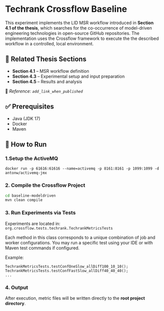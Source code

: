 # Techrank Crossflow Baseline
This experiment implements the LID MSR workflow introduced in **Section 4.1 of the thesis**, which searches for the co-occurrence of model-driven engineering technologies in open-source GitHub repositories. The implementation uses the Crossflow framework to execute the the described workflow in a controlled, local environment.

## 📘 Related Thesis Sections

- **Section 4.1** – MSR workflow definition
- **Section 4.3** – Experimental setup and input preparation
- **Section 4.5** – Results and analysis

📎 *Reference: `add_link_when_published`*

## ✅ Prerequisites

- Java (JDK 17)
- Docker
- Maven

## 🚀 How to Run
### 1.Setup the ActiveMQ
```
docker run -p 61616:61616 --name=activemq -p 8161:8161 -p 1099:1099 -d antonw/activemq-jmx
```

### 2. Compile the Crossflow Project
```bash
cd baseline-modeldriven
mvn clean compile
```

### 3. Run Experiments via Tests
Experiments are located in:
```org.crossflow.tests.techrank.TechrankMetricsTests```


Each method in this class corresponds to a unique combination of job and worker configurations. You may run a specific test using your IDE or with Maven test commands if configured.

Example:
```
TechrankMetricsTests.testConfOneSlow_allDiff100_10_10();
TechrankMetricsTests.testConfFastSlow_allDiff40_40_40();
...
```
### 4. Output
After execution, metric files will be written directly to the **root project directory**.
